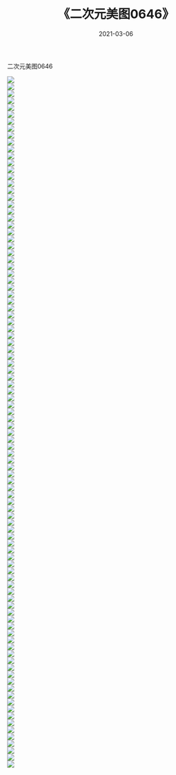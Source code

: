 ﻿---
layout: post
title:  《二次元美图0646》
date:   2021-03-06
img: http://imgx.orgx.ga/二次元/2021/二次元美图0646/000.jpg
categories: [美女, 清纯, 唯美]
---

二次元美图0646

 ![](http://imgx.orgx.ga/二次元/2021/二次元美图0646/001.png) <br>![](http://imgx.orgx.ga/二次元/2021/二次元美图0646/002.png) <br>![](http://imgx.orgx.ga/二次元/2021/二次元美图0646/003.png) <br>![](http://imgx.orgx.ga/二次元/2021/二次元美图0646/004.png) <br>![](http://imgx.orgx.ga/二次元/2021/二次元美图0646/005.png) <br>![](http://imgx.orgx.ga/二次元/2021/二次元美图0646/006.png) <br>![](http://imgx.orgx.ga/二次元/2021/二次元美图0646/007.png) <br>![](http://imgx.orgx.ga/二次元/2021/二次元美图0646/008.png) <br>![](http://imgx.orgx.ga/二次元/2021/二次元美图0646/009.png) <br>![](http://imgx.orgx.ga/二次元/2021/二次元美图0646/010.png) <br>![](http://imgx.orgx.ga/二次元/2021/二次元美图0646/011.png) <br>![](http://imgx.orgx.ga/二次元/2021/二次元美图0646/012.png) <br>![](http://imgx.orgx.ga/二次元/2021/二次元美图0646/013.png) <br>![](http://imgx.orgx.ga/二次元/2021/二次元美图0646/014.png) <br>![](http://imgx.orgx.ga/二次元/2021/二次元美图0646/015.png) <br>![](http://imgx.orgx.ga/二次元/2021/二次元美图0646/016.png) <br>![](http://imgx.orgx.ga/二次元/2021/二次元美图0646/017.png) <br>![](http://imgx.orgx.ga/二次元/2021/二次元美图0646/018.png) <br>![](http://imgx.orgx.ga/二次元/2021/二次元美图0646/019.png) <br>![](http://imgx.orgx.ga/二次元/2021/二次元美图0646/020.png) <br>![](http://imgx.orgx.ga/二次元/2021/二次元美图0646/021.png) <br>![](http://imgx.orgx.ga/二次元/2021/二次元美图0646/022.png) <br>![](http://imgx.orgx.ga/二次元/2021/二次元美图0646/023.png) <br>![](http://imgx.orgx.ga/二次元/2021/二次元美图0646/024.png) <br>![](http://imgx.orgx.ga/二次元/2021/二次元美图0646/025.png) <br>![](http://imgx.orgx.ga/二次元/2021/二次元美图0646/026.png) <br>![](http://imgx.orgx.ga/二次元/2021/二次元美图0646/027.png) <br>![](http://imgx.orgx.ga/二次元/2021/二次元美图0646/028.png) <br>![](http://imgx.orgx.ga/二次元/2021/二次元美图0646/029.png) <br>![](http://imgx.orgx.ga/二次元/2021/二次元美图0646/030.png) <br>![](http://imgx.orgx.ga/二次元/2021/二次元美图0646/031.png) <br>![](http://imgx.orgx.ga/二次元/2021/二次元美图0646/032.png) <br>![](http://imgx.orgx.ga/二次元/2021/二次元美图0646/033.png) <br>![](http://imgx.orgx.ga/二次元/2021/二次元美图0646/034.png) <br>![](http://imgx.orgx.ga/二次元/2021/二次元美图0646/035.png) <br>![](http://imgx.orgx.ga/二次元/2021/二次元美图0646/036.png) <br>![](http://imgx.orgx.ga/二次元/2021/二次元美图0646/037.png) <br>![](http://imgx.orgx.ga/二次元/2021/二次元美图0646/038.png) <br>![](http://imgx.orgx.ga/二次元/2021/二次元美图0646/039.png) <br>![](http://imgx.orgx.ga/二次元/2021/二次元美图0646/040.png) <br>![](http://imgx.orgx.ga/二次元/2021/二次元美图0646/041.png) <br>![](http://imgx.orgx.ga/二次元/2021/二次元美图0646/042.png) <br>![](http://imgx.orgx.ga/二次元/2021/二次元美图0646/043.png) <br>![](http://imgx.orgx.ga/二次元/2021/二次元美图0646/044.png) <br>![](http://imgx.orgx.ga/二次元/2021/二次元美图0646/045.png) <br>![](http://imgx.orgx.ga/二次元/2021/二次元美图0646/046.png) <br>![](http://imgx.orgx.ga/二次元/2021/二次元美图0646/047.png) <br>![](http://imgx.orgx.ga/二次元/2021/二次元美图0646/048.png) <br>![](http://imgx.orgx.ga/二次元/2021/二次元美图0646/049.png) <br>![](http://imgx.orgx.ga/二次元/2021/二次元美图0646/050.png) <br>![](http://imgx.orgx.ga/二次元/2021/二次元美图0646/051.png) <br>![](http://imgx.orgx.ga/二次元/2021/二次元美图0646/052.png) <br>![](http://imgx.orgx.ga/二次元/2021/二次元美图0646/053.png) <br>![](http://imgx.orgx.ga/二次元/2021/二次元美图0646/054.png) <br>![](http://imgx.orgx.ga/二次元/2021/二次元美图0646/055.png) <br>![](http://imgx.orgx.ga/二次元/2021/二次元美图0646/056.png) <br>![](http://imgx.orgx.ga/二次元/2021/二次元美图0646/057.png) <br>![](http://imgx.orgx.ga/二次元/2021/二次元美图0646/058.png) <br>![](http://imgx.orgx.ga/二次元/2021/二次元美图0646/059.png) <br>![](http://imgx.orgx.ga/二次元/2021/二次元美图0646/060.png) <br>![](http://imgx.orgx.ga/二次元/2021/二次元美图0646/061.png) <br>![](http://imgx.orgx.ga/二次元/2021/二次元美图0646/062.png) <br>![](http://imgx.orgx.ga/二次元/2021/二次元美图0646/063.png) <br>![](http://imgx.orgx.ga/二次元/2021/二次元美图0646/064.png) <br>![](http://imgx.orgx.ga/二次元/2021/二次元美图0646/065.png) <br>![](http://imgx.orgx.ga/二次元/2021/二次元美图0646/066.png) <br>![](http://imgx.orgx.ga/二次元/2021/二次元美图0646/067.png) <br>![](http://imgx.orgx.ga/二次元/2021/二次元美图0646/068.png) <br>![](http://imgx.orgx.ga/二次元/2021/二次元美图0646/069.png) <br>![](http://imgx.orgx.ga/二次元/2021/二次元美图0646/070.png) <br>![](http://imgx.orgx.ga/二次元/2021/二次元美图0646/071.png) <br>![](http://imgx.orgx.ga/二次元/2021/二次元美图0646/072.png) <br>![](http://imgx.orgx.ga/二次元/2021/二次元美图0646/073.png) <br>![](http://imgx.orgx.ga/二次元/2021/二次元美图0646/074.png) <br>![](http://imgx.orgx.ga/二次元/2021/二次元美图0646/075.png) <br>![](http://imgx.orgx.ga/二次元/2021/二次元美图0646/076.png) <br>![](http://imgx.orgx.ga/二次元/2021/二次元美图0646/077.png) <br>![](http://imgx.orgx.ga/二次元/2021/二次元美图0646/078.png) <br>![](http://imgx.orgx.ga/二次元/2021/二次元美图0646/079.png) <br>![](http://imgx.orgx.ga/二次元/2021/二次元美图0646/080.png) <br>![](http://imgx.orgx.ga/二次元/2021/二次元美图0646/081.png) <br>![](http://imgx.orgx.ga/二次元/2021/二次元美图0646/082.png) <br>![](http://imgx.orgx.ga/二次元/2021/二次元美图0646/083.png) <br>![](http://imgx.orgx.ga/二次元/2021/二次元美图0646/084.png) <br>![](http://imgx.orgx.ga/二次元/2021/二次元美图0646/085.png) <br>![](http://imgx.orgx.ga/二次元/2021/二次元美图0646/086.png) <br>![](http://imgx.orgx.ga/二次元/2021/二次元美图0646/087.png) <br>![](http://imgx.orgx.ga/二次元/2021/二次元美图0646/088.png) <br>![](http://imgx.orgx.ga/二次元/2021/二次元美图0646/089.png) <br>![](http://imgx.orgx.ga/二次元/2021/二次元美图0646/090.png) <br>![](http://imgx.orgx.ga/二次元/2021/二次元美图0646/091.png) <br>![](http://imgx.orgx.ga/二次元/2021/二次元美图0646/092.png) <br>![](http://imgx.orgx.ga/二次元/2021/二次元美图0646/093.png) <br>![](http://imgx.orgx.ga/二次元/2021/二次元美图0646/094.png) <br>![](http://imgx.orgx.ga/二次元/2021/二次元美图0646/095.png) <br>![](http://imgx.orgx.ga/二次元/2021/二次元美图0646/096.png) <br>![](http://imgx.orgx.ga/二次元/2021/二次元美图0646/097.png) <br>![](http://imgx.orgx.ga/二次元/2021/二次元美图0646/098.png) <br>![](http://imgx.orgx.ga/二次元/2021/二次元美图0646/099.png) <br>![](http://imgx.orgx.ga/二次元/2021/二次元美图0646/100.png) <br>
